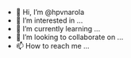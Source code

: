 - 👋 Hi, I’m @hpvnarola
- 👀 I’m interested in ...
- 🌱 I’m currently learning ...
- 💞️ I’m looking to collaborate on ...
- 📫 How to reach me ...

<!---
hpvnarola/hpvnarola is a ✨ special ✨ repository because its `README.md` (this file) appears on your GitHub profile.
You can click the Preview link to take a look at your changes.
--->
